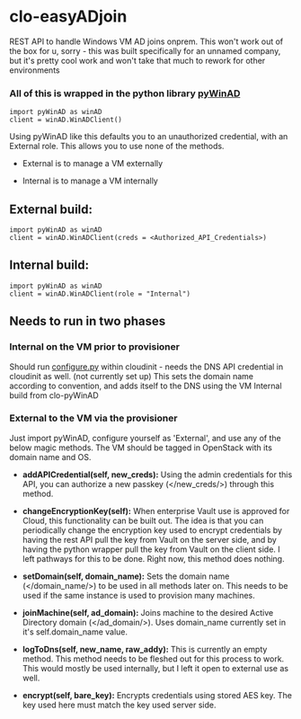 # clo-easyADjoin
REST API to handle Windows VM AD joins onprem. This won't work out of the box for u, sorry - this was built specifically for an unnamed company, but it's pretty cool work and won't take that much to rework for other environments


### All of this is wrapped in the python library [pyWinAD](https://github.com/gjbsaiia/pyWinAD)

    import pyWinAD as winAD
    client = winAD.WinADClient()

Using pyWinAD like this defaults you to an unauthorized credential, with an External role. This allows you to use none of the methods.

* External is to manage a VM externally

* Internal is to manage a VM internally
    
## External build:

    import pyWinAD as winAD
    client = winAD.WinADClient(creds = <Authorized_API_Credentials>)

## Internal build:

    import pyWinAD as winAD
    client = winAD.WinADClient(role = "Internal")
    
## Needs to run in two phases

### Internal on the VM prior to provisioner
Should run [configure.py](https://github.com/gjbsaiia/easyADjoin/blob/master/internal_config/configure.py) within cloudinit - needs the DNS API credential in cloudinit as well. (not currently set up)
This sets the domain name according to convention, and adds itself to the DNS using the VM Internal build from clo-pyWinAD

### External to the VM via the provisioner
Just import pyWinAD, configure yourself as 'External', and use any of the below magic methods. The VM should be tagged in
OpenStack with its domain name and OS.

* **addAPICredential(self, new_creds):**
    Using the admin credentials for this API, you can authorize a new passkey (</new_creds/>) through this method.

* **changeEncryptionKey(self):**
    When enterprise Vault use is approved for Cloud, this functionality can be built out. The idea is that you 
    can periodically change the encryption key used to encrypt credentials by having the rest API pull the key
    from Vault on the server side, and by having the python wrapper pull the key from Vault on the client side.
    I left pathways for this to be done. Right now, this method does nothing.

* **setDomain(self, domain_name):**
    Sets the domain name (</domain_name/>) to be used in all methods later on. This needs to be used if the same
    instance is used to provision many machines.

* **joinMachine(self, ad_domain):**
    Joins machine to the desired Active Directory domain (</ad_domain/>). Uses domain_name currently set in it's
    self.domain_name value.

* **logToDns(self, new_name, raw_addy):**
    This is currently an empty method. This method needs to be fleshed out for this process to work. This would
    mostly be used internally, but I left it open to external use as well.

* **encrypt(self, bare_key):**
    Encrypts credentials using stored AES key. The key used here must match the key used server side.
